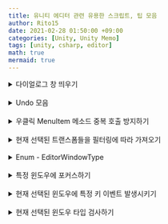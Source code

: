 ```yaml
---
title: 유니티 에디터 관련 유용한 스크립트, 팁 모음
author: Rito15
date: 2021-02-28 01:50:00 +09:00
categories: [Unity, Unity Memo]
tags: [unity, csharp, editor]
math: true
mermaid: true
---
```


<details>
<summary markdown="span"> 
다이얼로그 창 띄우기
</summary>

```cs
bool res1 = EditorUtility.DisplayDialog("Title", "Message", "OK");
bool res2 = EditorUtility.DisplayDialog("Title", "Message", "OK", "Cancel");
```

</details>

<br>

<details>
<summary markdown="span"> 
Undo 모음
</summary>

```cs
// 이름 변경, 기타 등등 수행하기 직전에 호출
// 주의 : 게임오브젝트의 변경사항은 트랜스폼이 아니라 게임오브젝트를 넣어야 함
Undo.RecordObject(target, "Action");

// 오브젝트 생성 이후에 호출
Undo.RegisterCreatedObjectUndo(target, "Create New");

// 오브젝트 파괴 및 Undo 등록
Undo.DestroyObjectImmediate(selected.gameObject);

// 부모 변경 및 Undo 등록
Undo.SetTransformParent(transform, parent, "Change Parent");
```

</details>

<br>

<details>
<summary markdown="span"> 
우클릭 MenuItem 메소드 중복 호출 방지하기
</summary>

- 게임오브젝트를 다중 선택하고 우클릭 메뉴를 통해 실행했을 때 생기는 중복 호출 버그 방지

- 다이얼로그를 띄우면 방지 안되니 주의

```cs
private static string _prevMethodCallInfo = "";

/// <summary> 같은 메소드가 이미 실행됐었는지 검사 (중복 메소드 호출 제한용) </summary>
private static bool IsDuplicatedMethodCall([System.Runtime.CompilerServices.CallerMemberName] string memberName = "")
{
    string info = memberName + DateTime.Now.ToString();

    if (_prevMethodCallInfo.Equals(info))
    {
        return true;
    }
    else
    {
        _prevMethodCallInfo = info;
        return false;
    }
}

[MenuItem("GameObject/Rito/Test", priority = -999)]
private static void TestUsage()
{
    if(IsDuplicatedMethodCall()) return;

    // ...
}
```

</details>

<br>

<details>
<summary markdown="span"> 
현재 선택된 트랜스폼들을 필터링에 따라 가져오기
</summary>

```cs
// 선택된 트랜스폼들 중에 루트들만, 프리팹 제외하고 가져오기
Selection.transforms;

/// <summary> 현재 선택된 트랜스폼들 중 계층 관계에 있는 것들은 최상위 부모만 필터링하여 가져오기 </summary>
private static Transform[] SelectedTopLevelTransforms => Selection.GetTransforms(SelectionMode.TopLevel);

/// <summary> 현재 선택된 모든 트랜스폼들을 필터링 없이 그대로 가져오기 </summary>
private static Transform[] SelectedAllTransforms
    => Selection.GetTransforms(SelectionMode.Unfiltered);
```

</details>

<br>

<details>
<summary markdown="span"> 
Enum - EditorWindowType
</summary>

```cs
[Flags]
private enum EditorWindowType
{
    Scene = 1,
    Game  = 2,
    Inspector = 4,
    Hierarchy = 8,
    Project   = 16,
    Console   = 32
}
```

</details>

<br>

<details>
<summary markdown="span"> 
특정 윈도우에 포커스하기
</summary>

```cs
private static void FocusOnWindow(EditorWindowType windowType)
{
    EditorApplication.ExecuteMenuItem("Window/General/" + windowType.ToString());
}
```

</details>

<br>

<details>
<summary markdown="span"> 
현재 선택된 윈도우에 특정 키 이벤트 발생시키기
</summary>

```cs
/// <summary> 현재 선택된 윈도우에 특정 키 이벤트 발생시키기 </summary>
private static void InvokeKeyEventOnFocusedWindow(KeyCode key, EventType eventType)
{
    var keyEvent = new Event { keyCode = key, type = eventType };
    EditorWindow.focusedWindow.SendEvent(keyEvent);
}
```

</details>

<br>

<details>
<summary markdown="span"> 
현재 선택된 윈도우 타입 검사하기
</summary>

```cs
// using System.Linq;

/// <summary> 현재 활성화된 윈도우 타입 검사 (OR 연산으로 다중 검사 가능) </summary>
private static bool CheckFocusedWindow(EditorWindowType type)
{
    string currentWindowTitle = EditorWindow.focusedWindow.titleContent.text;
    var enumElements = Enum.GetValues(typeof(EditorWindowType)).Cast<EditorWindowType>();

    foreach (var item in enumElements)
    {
        if((type & item) != 0 && item.ToString() == currentWindowTitle)
            return true;
    }

    return false;
}
```

</details>

<br>



